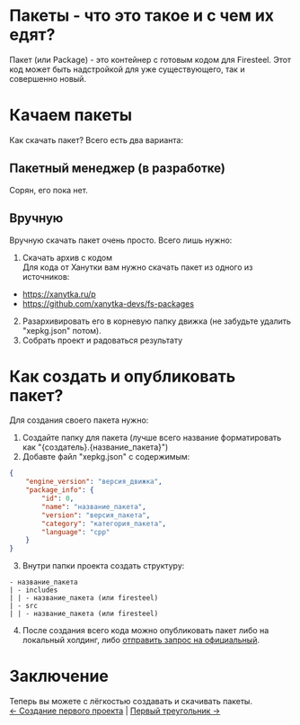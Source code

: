 # Пакеты - что это такое и с чем их едят?
Пакет (или Package) - это контейнер с готовым кодом для Firesteel. Этот код может быть надстройкой для уже существующего, так и совершенно новый.

# Качаем пакеты
Как скачать пакет? Всего есть два варианта:

## Пакетный менеджер (в разработке)
Сорян, его пока нет.

## Вручную
Вручную скачать пакет очень просто. Всего лишь нужно:  
1. Скачать архив с кодом  
Для кода от Ханутки вам нужно скачать пакет из одного из источников:  
* https://xanytka.ru/p  
* https://github.com/xanytka-devs/fs-packages  
2. Разархивировать его в корневую папку движка (не забудьте удалить "xepkg.json" потом).  
3. Собрать проект и радоваться результату

# Как создать и опубликовать пакет?
Для создания своего пакета нужно:  
1. Создайте папку для пакета (лучше всего название форматировать как "{создатель}.{название_пакета}")  
2. Добавте файл "xepkg.json" с содержимым:  
``` json
{
	"engine_version": "версия_движка",
	"package_info": {
		"id": 0,
		"name": "название_пакета",
		"version": "версия_пакета",
		"category": "категория_пакета",
		"language": "cpp"
	}
}
```
3. Внутри папки проекта создать структуру:
``` files
- название_пакета
| - includes
| | - название_пакета (или firesteel)
| - src
| | - название_пакета (или firesteel)
```
4. После создания всего кода можно опубликовать пакет либо на локальный холдинг, либо [отправить запрос на официальный](https://github.com/xanytka-devs/fs-packages/issues/new).

# Заключение
Теперь вы можете с лёгкостью создавать и скачивать пакеты.  
[<- Создание первого проекта](https://firesteel.readthedocs.io/ru/latest/tutorials/home.html) | [Первый треугольник ->](https://firesteel.readthedocs.io/ru/latest/tutorials/triangle.html)